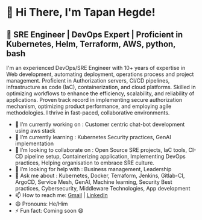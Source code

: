 # 👋 Hi There, I'm Tapan Hegde!

## 🚀 SRE Engineer | DevOps Expert | Proficient in Kubernetes, Helm, Terraform, AWS, python, bash

I'm an experienced DevOps/SRE Engineer with 10+ years of expertise in Web development, automating deployment, operations process and project management. Proficient in Authorization servers, CI/CD pipelines, infrastructure as code (IaC), containerization, and cloud platforms. Skilled in optimizing workflows to enhance the efficiency, scalability, and reliability of applications. Proven track record in implementing secure authorization mechanism, optimizing product performance, and employing agile methodologies. I thrive in fast-paced, collaborative environments.

- 🔭 I’m currently working on : Customer centric chat-bot development using aws stack
- 🌱 I’m currently learning : Kubernetes Security practices, GenAI implementation
- 👯 I’m looking to collaborate on : Open Source SRE projects, IaC tools, CI-CD pipeline setup, Containerizing application, Implementing DevOps practices, Helping organisation to embrace SRE culture.
- 🤔 I’m looking for help with : Business management, Leadership
- 💬 Ask me about : Kubernetes, Docker, Terraform, Jenkins, Gitlab-CI, ArgoCD, Service Mesh, GenAI, Machine learning, Security Best practices, Cybersecurity, Middleware Technologies, App development
- 📫 How to reach me: [Gmail](tapanhegde091@gmail.com) | [LinkedIn](www.linkedin.com/in/tapanhegde)
- 😄 Pronouns: He/Him
- ⚡ Fun fact: Coming soon 😄
